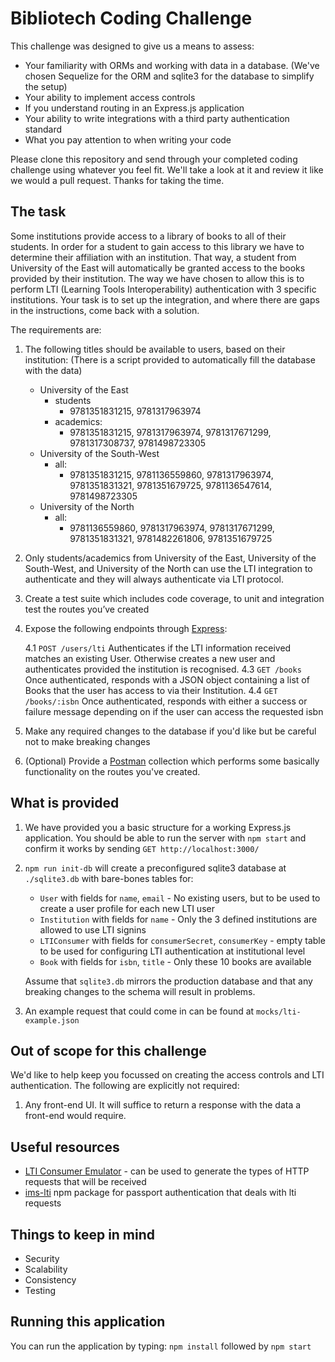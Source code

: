 # Bibliotech Coding Challenge

This challenge was designed to give us a means to assess:

- Your familiarity with ORMs and working with data in a database. 
   (We've chosen Sequelize for the ORM and sqlite3 for the database to simplify the setup)
- Your ability to implement access controls
- If you understand routing in an Express.js application
- Your ability to write integrations with a third party authentication standard
- What you pay attention to when writing your code

Please clone this repository and send through your completed coding challenge using whatever you feel fit. We'll take a look at it and review it like we would a pull request. Thanks for taking the time.

## The task

Some institutions provide access to a library of books to all of their students. In order for a student to gain access to this library we have to determine their affiliation with an institution. That way, a student from University of the East will automatically be granted access to the books provided by their institution. The way we have chosen to allow this is to perform LTI (Learning Tools Interoperability) authentication with 3 specific institutions. Your task is to set up the integration, and where there are gaps in the instructions, come back with a solution.

The requirements are:

1. The following titles should be available to users, based on their institution: (There is a script provided to automatically fill the database with the data)

   - University of the East
     - students
       - 9781351831215, 9781317963974
     - academics:
       - 9781351831215, 9781317963974, 9781317671299, 9781317308737, 9781498723305
   - University of the South-West
     - all:
       - 9781351831215, 9781136559860, 9781317963974, 9781351831321, 9781351679725, 9781136547614, 9781498723305
   - University of the North
     - all:
       - 9781136559860, 9781317963974, 9781317671299, 9781351831321, 9781482261806, 9781351679725

2. Only students/academics from University of the East, University of the South-West, and University of the North can use the LTI integration to authenticate and they will always authenticate via LTI protocol.
3. Create a test suite which includes code coverage, to unit and integration test the routes you’ve created
4. Expose the following endpoints through [Express](https://expressjs.com/):

    4.1 `POST /users/lti` Authenticates if the LTI information received matches an existing User. Otherwise creates a new user and authenticates provided the institution is recognised.
    4.3 `GET /books` Once authenticated, responds with a JSON object containing a list of Books that the user has access to via their Institution.
    4.4 `GET /books/:isbn` Once authenticated, responds with either a success or failure message depending on if the user can access the requested isbn
5. Make any required changes to the database if you'd like but be careful not to make breaking changes
6. (Optional) Provide a [Postman](https://www.getpostman.com/) collection which performs some basically functionality on the routes you've created.

## What is provided

1. We have provided you a basic structure for a working Express.js application. You should be able to run the server with `npm start` and confirm it works by sending `GET http://localhost:3000/`
2. `npm run init-db` will create a preconfigured sqlite3 database at `./sqlite3.db` with bare-bones tables for:
    - `User` with fields for `name`, `email` - No existing users, but to be used to create a user profile for each new LTI user
    - `Institution` with fields for `name` - Only the 3 defined institutions are allowed to use LTI signins
    - `LTIConsumer` with fields for `consumerSecret`, `consumerKey` - empty table to be used for configuring LTI authentication at institutional level
    - `Book` with fields for `isbn`, `title` - Only these 10 books are available
  
    Assume that `sqlite3.db` mirrors the production database and that any breaking changes to the schema will result in problems.
3. An example request that could come in can be found at `mocks/lti-example.json`

## Out of scope for this challenge

We'd like to help keep you focussed on creating the access controls and LTI authentication. The following are explicitly not required:

1. Any front-end UI. It will suffice to return a response with the data a front-end would require.

## Useful resources

- [LTI Consumer Emulator](https://ltiapps.net/test/tc.php) - can be used to generate the types of HTTP requests that will be received
- [ims-lti](https://www.npmjs.com/package/ims-lti) npm package for passport authentication that deals with lti requests

## Things to keep in mind

- Security
- Scalability
- Consistency
- Testing

## Running this application

You can run the application by typing:
`npm install` followed by `npm start`

